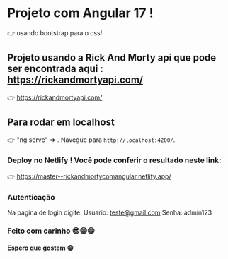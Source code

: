 # Projeto com Angular 17 !

👉 usando bootstrap para o css!

## Projeto usando a Rick And Morty api que pode ser encontrada aqui : https://rickandmortyapi.com/

 👉 https://rickandmortyapi.com/


 

## Para rodar em localhost

👉 "ng serve" => . Navegue para `http://localhost:4200/`.



### Deploy no Netlify ! Você pode conferir o resultado neste link:

👉 https://master--rickandmortycomangular.netlify.app/


### Autenticação

Na pagina de login digite: Usuario: teste@gmail.com Senha: admin123


### Feito com carinho 😎😁😁
#### Espero que gostem 😁


